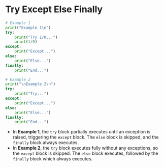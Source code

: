 # Try Except Else Finally

```python
# Example 1
print("Example 1\n")
try:
    print("Try 1/0...")
    print(1/0)
except:
    print("Except...")
else:
    print("Else...")
finally:
    print("End...")

# Example 2
print("\nExample 2\n")
try:
    print("Try...")
except:
    print("Except...")
else:
    print("Else...")
finally:
    print("End...")
```

- In **Example 1**, the `try` block partially executes until an exception is raised, triggering the `except` block. The `else` block is skipped, and the `finally` block always executes.
- In **Example 2**, the `try` block executes fully without any exceptions, so the `except` block is skipped. The `else` block executes, followed by the `finally` block which always executes.
